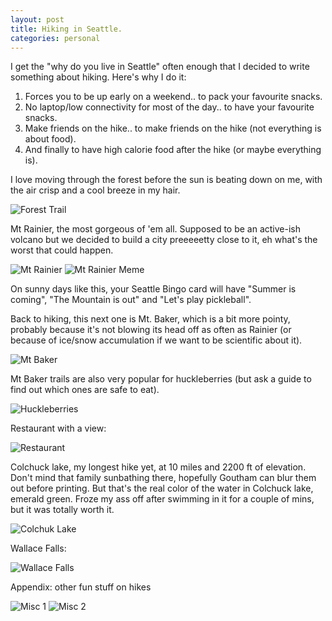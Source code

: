 ```yaml
---
layout: post
title: Hiking in Seattle.
categories: personal
---
```


I get the "why do you live in Seattle" often enough that I decided to write something about hiking.
Here's why I do it:
1. Forces you to be up early on a weekend.. to pack your favourite snacks.
2. No laptop/low connectivity for most of the day.. to have your favourite snacks.
3. Make friends on the hike.. to make friends on the hike (not everything is about food).
4. And finally to have high calorie food after the hike (or maybe everything is). 

I love moving through the forest before the sun is beating down on me, with the air crisp and a cool breeze in my hair. 

![Forest Trail](../../images/forest-trail.png)


Mt Rainier, the most gorgeous of 'em all. Supposed to be an active-ish volcano but we decided to build a city preeeeetty close to it, eh what's the worst that could happen. 

![Mt Rainier](../../images/mt-rainier.png)
![Mt Rainier Meme](../../images/rainier-meme.png)

On sunny days like this, your Seattle Bingo card will have "Summer is coming", "The Mountain is out" and "Let's play pickleball". 

Back to hiking, this next one is Mt. Baker, which is a bit more pointy, probably because it's not blowing its head off as often as Rainier (or because of ice/snow accumulation if we want to be scientific about it).

![Mt Baker](../../images/mt-baker.png)

Mt Baker trails are also very popular for huckleberries (but ask a guide to find out which ones are safe to eat).

![Huckleberries](../../images/huckleberries.png)


Restaurant with a view:

![Restaurant](../../images/mt-baker-sandwich.png)


Colchuck lake, my longest hike yet, at 10 miles and 2200 ft of elevation. 
Don't mind that family sunbathing there, hopefully Goutham can blur them out before printing. 
But that's the real color of the water in Colchuck lake, emerald green. 
Froze my ass off after swimming in it for a couple of mins, but it was totally worth it.

![Colchuk Lake](../../images/colchuck-lake.png)

Wallace Falls:

![Wallace Falls](../../images/wallace-falls.png)

Appendix: other fun stuff on hikes

![Misc 1](../../images/misc-1.png)
![Misc 2](../../images/misc-2.png)
